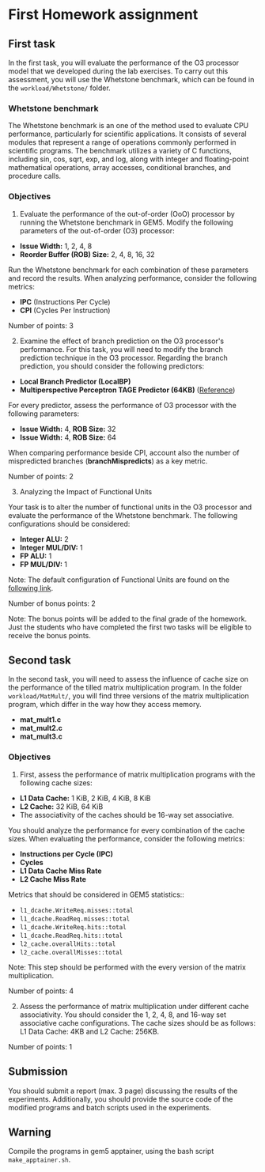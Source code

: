 # First Homework assignment


## First task 

In the first task, you will evaluate the performance of the O3 processor model that we developed during the lab exercises. To carry out this assessment, you will use the Whetstone benchmark, which can be found in the `workload/Whetstone/` folder.

### Whetstone benchmark

The Whetstone benchmark is an one of the method used to evaluate CPU performance, particularly for scientific applications. It consists of several modules that represent a range of operations commonly performed in scientific programs. The benchmark utilizes a variety of C functions, including sin, cos, sqrt, exp, and log, along with integer and floating-point mathematical operations, array accesses, conditional branches, and procedure calls. 

### Objectives 

1. Evaluate the performance of the out-of-order (OoO) processor by running the Whetstone benchmark in GEM5. Modify the following parameters of the out-of-order (O3) processor:

- **Issue Width:** 1, 2, 4, 8  
- **Reorder Buffer (ROB) Size:** 2, 4, 8, 16, 32 

Run the Whetstone benchmark for each combination of these parameters and record the results. When analyzing performance, consider the following metrics:
- **IPC** (Instructions Per Cycle)
- **CPI** (Cycles Per Instruction)

Number of points: 3

2. Examine the effect of branch prediction on the O3 processor's performance. For this task, you will need to modify the branch prediction technique in the O3 processor. Regarding the branch prediction, you should consider the following predictors:

- **Local Branch Predictor (LocalBP)**  
- **Multiperspective Perceptron TAGE Predictor (64KB)** ([Reference](https://www.jilp.org/vol8/v8paper1.pdf))  

For every predictor, assess the performance of O3 processor with the following parameters:
- **Issue Width:** 4, **ROB Size:** 32
- **Issue Width:** 4, **ROB Size:** 64

When comparing performance beside CPI, account also the number of mispredicted branches (**branchMispredicts**) as a key metric.

Number of points: 2

3. Analyzing the Impact of Functional Units

Your task is to alter the number of functional units in the O3 processor and evaluate the performance of the Whetstone benchmark. The following configurations should be considered:

- **Integer ALU:** 2 
- **Integer MUL/DIV:** 1
- **FP ALU:** 1
- **FP MUL/DIV:** 1

Note: The default configuration of Functional Units are found on the [following link](https://github.com/gem5/gem5/blob/186a913a48f13bdd484fcdef17ac3e28d2b8b4c9/src/cpu/o3/FuncUnitConfig.py#L45).

Number of bonus points: 2 

Note: The bonus points will be added to the final grade of the homework. Just the students who have completed the first two tasks will be eligible to receive the bonus points.

## Second task 

In the second task, you will need to assess the influence of cache size on the performance of the tilled matrix multiplication program. In the folder `workload/MatMult/`, you will find three versions of the matrix multiplication program, which differ in the way how they access memory. 
- **mat_mult1.c** 
- **mat_mult2.c**
- **mat_mult3.c**

### Objectives

1. First, assess the performance of matrix multiplication programs with the following cache sizes:

- **L1 Data Cache:** 1 KiB, 2 KiB, 4 KiB, 8 KiB
- **L2 Cache:** 32 KiB, 64 KiB
- The associativity of the caches should be 16-way set associative.

You should analyze the performance for every combination of the cache sizes. When evaluating the performance, consider the following metrics:
- **Instructions per Cycle (IPC)**
- **Cycles**
- **L1 Data Cache Miss Rate** 
- **L2 Cache Miss Rate** 

Metrics that should be considered in GEM5 statistics::
- `l1_dcache.WriteReq.misses::total`
- `l1_dcache.ReadReq.misses::total`
- `l1_dcache.WriteReq.hits::total`
- `l1_dcache.ReadReq.hits::total`
- `l2_cache.overallHits::total`
- `l2_cache.overallMisses::total`

Note: This step should be performed with the every version of the matrix multiplication.

Number of points: 4

2. Assess the performance of matrix multiplication under different cache associativity. You should consider the 1, 2, 4, 8, and 16-way set associative cache configurations. The cache sizes should be as follows: L1 Data Cache: 4KB and L2 Cache: 256KB.

Number of points: 1

## Submission

You should submit a report (max. 3 page) discussing the results of the experiments. Additionally, you should provide the source code of the modified programs and batch scripts used in the experiments.

## Warning 

Compile the programs in gem5 apptainer, using the bash script `make_apptainer.sh`.